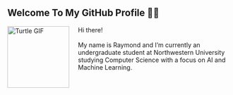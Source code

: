 <!-- Introduction Section --->
<div id="Introduction Section">

  <!-- GitHub Profile Header --->
  <h2 align="left">
    Welcome To My GitHub Profile 👋🏻
  </h2>

  <!-- Turtle GIF --->
  <img src="https://64.media.tumblr.com/66450155aebf68808da472df0c73d347/5edac533a0e1dc8c-5e/s540x810/d264d6e71ac0896c558968ed1ffe67ffaac505d9.gif"
       width="140" height="140" align="left" alt="Turtle GIF" style="margin-right: 20px"/>

  <!-- Description --->
  Hi there!<br><br>
  My name is Raymond and I’m currently an undergraduate student at Northwestern University studying Computer Science with a focus on AI and Machine Learning.<br clear="both">
  
</div>

###

